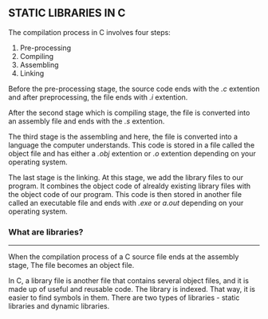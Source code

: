 ## STATIC LIBRARIES IN C

The compilation process in C involves four steps:

1. Pre-processing
2. Compiling
3. Assembling
4. Linking

Before the pre-processing stage, the source code ends with the *.c* extention and after preprocessing, the file ends with *.i* extention.

After the second stage which is compiling stage, the file is converted into an assembly file and ends with the *.s* extention.

The third stage is the assembling and here, the file is converted into a language the computer understands. This code is stored in a file called the object file and has either a *.obj* extention or *.o* extention depending on your operating system.

The last stage is the linking. At this stage, we add the library files to our program. It combines the object code of alrealdy existing library files with the object code of our program. This code is then stored in another file called an executable file and ends with *.exe* or *a.out* depending on your operating system.

### What are libraries?
---

When the compilation process of a C source file ends at the assembly stage, The file becomes an object file.

In C, a library file is another file that contains several object files, and it is made up of useful and reusable code. The library is indexed. That way, it is easier to find symbols in them. There are two types of libraries - static libraries and dynamic libraries.
